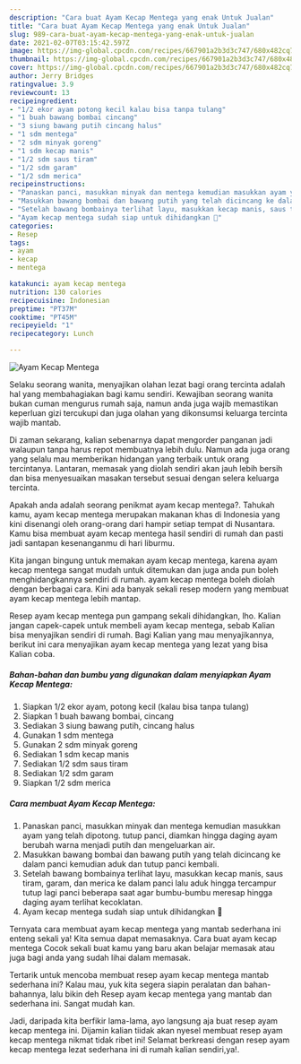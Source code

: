 ```yaml
---
description: "Cara buat Ayam Kecap Mentega yang enak Untuk Jualan"
title: "Cara buat Ayam Kecap Mentega yang enak Untuk Jualan"
slug: 989-cara-buat-ayam-kecap-mentega-yang-enak-untuk-jualan
date: 2021-02-07T03:15:42.597Z
image: https://img-global.cpcdn.com/recipes/667901a2b3d3c747/680x482cq70/ayam-kecap-mentega-foto-resep-utama.jpg
thumbnail: https://img-global.cpcdn.com/recipes/667901a2b3d3c747/680x482cq70/ayam-kecap-mentega-foto-resep-utama.jpg
cover: https://img-global.cpcdn.com/recipes/667901a2b3d3c747/680x482cq70/ayam-kecap-mentega-foto-resep-utama.jpg
author: Jerry Bridges
ratingvalue: 3.9
reviewcount: 13
recipeingredient:
- "1/2 ekor ayam potong kecil kalau bisa tanpa tulang"
- "1 buah bawang bombai cincang"
- "3 siung bawang putih cincang halus"
- "1 sdm mentega"
- "2 sdm minyak goreng"
- "1 sdm kecap manis"
- "1/2 sdm saus tiram"
- "1/2 sdm garam"
- "1/2 sdm merica"
recipeinstructions:
- "Panaskan panci, masukkan minyak dan mentega kemudian masukkan ayam yang telah dipotong. tutup panci, diamkan hingga daging ayam berubah warna menjadi putih dan mengeluarkan air."
- "Masukkan bawang bombai dan bawang putih yang telah dicincang ke dalam panci kemudian aduk dan tutup panci kembali."
- "Setelah bawang bombainya terlihat layu, masukkan kecap manis, saus tiram, garam, dan merica ke dalam panci lalu aduk hingga tercampur tutup lagi panci beberapa saat agar bumbu-bumbu meresap hingga daging ayam terlihat kecoklatan."
- "Ayam kecap mentega sudah siap untuk dihidangkan 🥰"
categories:
- Resep
tags:
- ayam
- kecap
- mentega

katakunci: ayam kecap mentega 
nutrition: 130 calories
recipecuisine: Indonesian
preptime: "PT37M"
cooktime: "PT45M"
recipeyield: "1"
recipecategory: Lunch

---
```



![Ayam Kecap Mentega](https://img-global.cpcdn.com/recipes/667901a2b3d3c747/680x482cq70/ayam-kecap-mentega-foto-resep-utama.jpg)

Selaku seorang wanita, menyajikan olahan lezat bagi orang tercinta adalah hal yang membahagiakan bagi kamu sendiri. Kewajiban seorang  wanita bukan cuman mengurus rumah saja, namun anda juga wajib memastikan keperluan gizi tercukupi dan juga olahan yang dikonsumsi keluarga tercinta wajib mantab.

Di zaman  sekarang, kalian sebenarnya dapat mengorder panganan jadi walaupun tanpa harus repot membuatnya lebih dulu. Namun ada juga orang yang selalu mau memberikan hidangan yang terbaik untuk orang tercintanya. Lantaran, memasak yang diolah sendiri akan jauh lebih bersih dan bisa menyesuaikan masakan tersebut sesuai dengan selera keluarga tercinta. 



Apakah anda adalah seorang penikmat ayam kecap mentega?. Tahukah kamu, ayam kecap mentega merupakan makanan khas di Indonesia yang kini disenangi oleh orang-orang dari hampir setiap tempat di Nusantara. Kamu bisa membuat ayam kecap mentega hasil sendiri di rumah dan pasti jadi santapan kesenanganmu di hari liburmu.

Kita jangan bingung untuk memakan ayam kecap mentega, karena ayam kecap mentega sangat mudah untuk ditemukan dan juga anda pun boleh menghidangkannya sendiri di rumah. ayam kecap mentega boleh diolah dengan berbagai cara. Kini ada banyak sekali resep modern yang membuat ayam kecap mentega lebih mantap.

Resep ayam kecap mentega pun gampang sekali dihidangkan, lho. Kalian jangan capek-capek untuk membeli ayam kecap mentega, sebab Kalian bisa menyajikan sendiri di rumah. Bagi Kalian yang mau menyajikannya, berikut ini cara menyajikan ayam kecap mentega yang lezat yang bisa Kalian coba.

<!--inarticleads1-->

##### Bahan-bahan dan bumbu yang digunakan dalam menyiapkan Ayam Kecap Mentega:

1. Siapkan 1/2 ekor ayam, potong kecil (kalau bisa tanpa tulang)
1. Siapkan 1 buah bawang bombai, cincang
1. Sediakan 3 siung bawang putih, cincang halus
1. Gunakan 1 sdm mentega
1. Gunakan 2 sdm minyak goreng
1. Sediakan 1 sdm kecap manis
1. Sediakan 1/2 sdm saus tiram
1. Sediakan 1/2 sdm garam
1. Siapkan 1/2 sdm merica




<!--inarticleads2-->

##### Cara membuat Ayam Kecap Mentega:

1. Panaskan panci, masukkan minyak dan mentega kemudian masukkan ayam yang telah dipotong. tutup panci, diamkan hingga daging ayam berubah warna menjadi putih dan mengeluarkan air.
1. Masukkan bawang bombai dan bawang putih yang telah dicincang ke dalam panci kemudian aduk dan tutup panci kembali.
1. Setelah bawang bombainya terlihat layu, masukkan kecap manis, saus tiram, garam, dan merica ke dalam panci lalu aduk hingga tercampur tutup lagi panci beberapa saat agar bumbu-bumbu meresap hingga daging ayam terlihat kecoklatan.
1. Ayam kecap mentega sudah siap untuk dihidangkan 🥰




Ternyata cara membuat ayam kecap mentega yang mantab sederhana ini enteng sekali ya! Kita semua dapat memasaknya. Cara buat ayam kecap mentega Cocok sekali buat kamu yang baru akan belajar memasak atau juga bagi anda yang sudah lihai dalam memasak.

Tertarik untuk mencoba membuat resep ayam kecap mentega mantab sederhana ini? Kalau mau, yuk kita segera siapin peralatan dan bahan-bahannya, lalu bikin deh Resep ayam kecap mentega yang mantab dan sederhana ini. Sangat mudah kan. 

Jadi, daripada kita berfikir lama-lama, ayo langsung aja buat resep ayam kecap mentega ini. Dijamin kalian tiidak akan nyesel membuat resep ayam kecap mentega nikmat tidak ribet ini! Selamat berkreasi dengan resep ayam kecap mentega lezat sederhana ini di rumah kalian sendiri,ya!.

